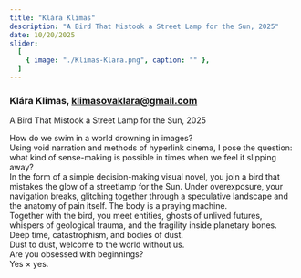 ```yaml
---
title: "Klára Klimas"
description: "A Bird That Mistook a Street Lamp for the Sun, 2025"
date: 10/20/2025
slider:
  [
    { image: "./Klimas-Klara.png", caption: "" },
  ]
---
```


### Klára Klimas, klimasovaklara@gmail.com 

A Bird That Mistook a Street Lamp for the Sun, 2025 <br/>


How do we swim in a world drowning in images?<br/>
Using void narration and methods of hyperlink cinema, I pose the question: what kind of sense-making is possible in times when we feel it slipping away?<br/>
In the form of a simple decision-making visual novel, you join a bird that mistakes the glow of a streetlamp for the Sun. Under overexposure, your navigation breaks, glitching together through a speculative landscape and the anatomy of pain itself. The body is a praying machine.<br/>
Together with the bird, you meet entities, ghosts of unlived futures, whispers of geological trauma, and the fragility inside planetary bones.
Deep time, catastrophism, and bodies of dust.<br/>
Dust to dust, welcome to the world without us.<br/>
Are you obsessed with beginnings?<br/>
Yes × yes.
<br/>


